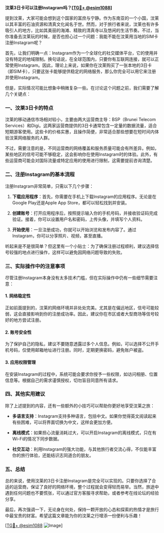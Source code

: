 **汶莱3日卡可以注册Instagram吗？[[TG💪+ @esim1088](https://t.me/s/esim1088)]**

提到汶莱，大家可能会想到这个国家的富庶与宁静。作为东南亚的一个小国，汶莱以其丰富的石油资源和清真文化闻名于世。然而，对于旅行者来说，汶莱也有许多吸引人的地方，比如其美丽的海滩、精致的清真寺以及悠闲的生活节奏。不过，当你准备去汶莱玩的时候，是否也担心过一个问题：我能不能在汶莱用当地的SIM卡注册Instagram呢？

首先，让我们明确一点：Instagram作为一个全球化的社交媒体平台，它的使用并没有特定的地域限制。换句话说，在全球范围内，只要你有互联网连接，就可以正常使用Instagram。因此，理论上来说，如果你在汶莱购买了一张本地的3日卡（即SIM卡），只要这张卡能够提供稳定的网络服务，那么你完全可以用它来注册并使用Instagram。

但是，实际情况可能比想象中稍微复杂一些。在讨论这个问题之前，我们需要了解几个关键点：

### 一、汶莱3日卡的特点

汶莱的移动通信市场相对较小，主要由两大运营商主导：BSP（Brunei Telecom Services）和Digi。这两家运营商提供的3日卡通常包含一定量的数据流量，适合短期游客使用。这些卡的价格实惠，且操作简便，非常适合那些想要在短时间内体验汶莱网络服务的人群。

不过，需要注意的是，不同运营商的网络覆盖和服务质量可能会有所差异。例如，某些地区的信号可能不够稳定，这会影响你在使用Instagram时的体验。此外，有些运营商可能会对国际流量或特定应用的使用进行限制，这需要提前咨询清楚。

### 二、注册Instagram的基本流程

注册Instagram非常简单，只需以下几个步骤：

1. **下载应用程序**：首先，你需要在手机上下载Instagram的应用程序。无论是在Google Play还是Apple App Store，都可以轻松找到并安装。
   
2. **创建账号**：打开应用程序后，按照提示输入你的手机号码，并接收验证码完成验证。接着，你可以设置用户名和密码，上传头像，并填写个人资料。

3. **开始使用**：一旦注册成功，你就可以开始浏览和发布内容了。通过Instagram，你可以分享照片、视频，甚至直播。

听起来是不是很简单？但这里有一个小贴士：为了确保注册过程顺利，建议选择信号较强的地点进行操作，这样可以避免因网络问题导致的失败。

### 三、实际操作中的注意事项

尽管注册Instagram本身没有太多技术门槛，但在实际操作中仍有一些细节需要注意：

#### 1. 网络稳定性

正如前面提到的，汶莱的网络环境并非处处完美。尤其是在偏远地区，信号可能较弱，这会直接影响到你的注册成功率。因此，建议你在市区或者大型商场等信号较好的地方尝试注册。

#### 2. 账号安全性

为了保护自己的隐私，建议不要随意透露过多个人信息。例如，可以选择不公开手机号码，仅使用邮箱地址进行注册。同时，定期更换密码，避免账户被盗。

#### 3. 应用权限管理

在安装Instagram的过程中，系统可能会要求你授予一些权限，如访问相册、位置信息等。根据自己的需求谨慎授权，切勿盲目同意所有请求。

### 四、其他实用建议

除了上述提到的内容，还有一些额外的小技巧可以帮助你更好地享受汶莱之旅：

- **多语言支持**：Instagram支持多种语言，包括中文。如果你觉得英文阅读起来有些困难，可以将界面切换为中文，这样会更加方便。
  
- **离线模式**：如果担心流量消耗过大，可以开启Instagram的离线模式，只在有Wi-Fi的情况下同步数据。

- **社交互动**：利用Instagram的强大功能，与其他旅行者交流心得，不仅能丰富你的旅行体验，还能结识志同道合的朋友。

### 五、总结

总的来说，使用汶莱的3日卡注册Instagram是完全可以实现的。只要你选择了合适的运营商，保证了良好的网络环境，整个过程就会变得轻而易举。当然，旅途中遇到任何问题也不要慌张，可以通过官方客服寻求帮助，或者参考在线论坛的经验分享。

最后，再次强调一下，无论身在何处，保持一颗开放的心态和探索的热情才是旅行中最宝贵的财富。希望这篇文章能为你的汶莱之行增添一份便利与乐趣！

[[TG💪+ @esim1088](https://t.me/s/esim1088) ![Image](https://i.postimg.cc/4NQfJmqS/Snipaste-2025-05-13-00-14-12.png)]
